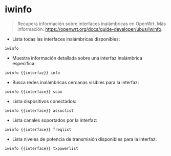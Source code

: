 # iwinfo

> Recupera información sobre interfaces inalámbricas en OpenWrt.
> Más información: <https://openwrt.org/docs/guide-developer/ubus/iwinfo>.

- Lista todas las interfaces inalámbricas disponibles:

`iwinfo`

- Muestra información detallada sobre una interfaz inalámbrica específica:

`iwinfo {{interfaz}} info`

- Busca redes inalámbricas cercanas visibles para la interfaz:

`iwinfo {{interface}} scan`

- Lista dispositivos conectados:

`iwinfo {{interface}} assoclist`

- Lista canales soportados por la interfaz:

`iwinfo {{interface}} freqlist`

- Lista niveles de potencia de transmisión disponibles para la interfaz:

`iwinfo {{interface}} txpowerlist`
